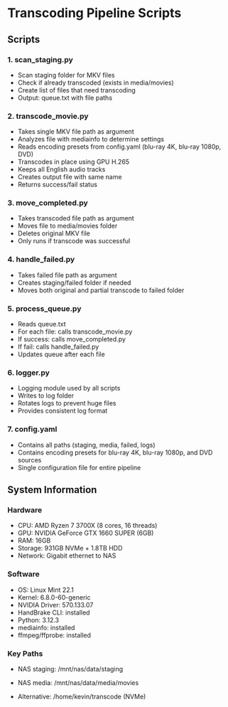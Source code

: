 # Transcoding Pipeline Scripts

## Scripts

### 1. scan_staging.py
- Scan staging folder for MKV files
- Check if already transcoded (exists in media/movies)
- Create list of files that need transcoding
- Output: queue.txt with file paths

### 2. transcode_movie.py
- Takes single MKV file path as argument
- Analyzes file with mediainfo to determine settings
- Reads encoding presets from config.yaml (blu-ray 4K, blu-ray 1080p, DVD)
- Transcodes in place using GPU H.265
- Keeps all English audio tracks
- Creates output file with same name
- Returns success/fail status

### 3. move_completed.py
- Takes transcoded file path as argument
- Moves file to media/movies folder
- Deletes original MKV file
- Only runs if transcode was successful

### 4. handle_failed.py
- Takes failed file path as argument
- Creates staging/failed folder if needed
- Moves both original and partial transcode to failed folder

### 5. process_queue.py
- Reads queue.txt
- For each file: calls transcode_movie.py
- If success: calls move_completed.py
- If fail: calls handle_failed.py
- Updates queue after each file

### 6. logger.py
- Logging module used by all scripts
- Writes to log folder
- Rotates logs to prevent huge files
- Provides consistent log format

### 7. config.yaml
- Contains all paths (staging, media, failed, logs)
- Contains encoding presets for blu-ray 4K, blu-ray 1080p, and DVD sources
- Single configuration file for entire pipeline

## System Information

### Hardware
- CPU: AMD Ryzen 7 3700X (8 cores, 16 threads)
- GPU: NVIDIA GeForce GTX 1660 SUPER (6GB)
- RAM: 16GB
- Storage: 931GB NVMe + 1.8TB HDD
- Network: Gigabit ethernet to NAS

### Software
- OS: Linux Mint 22.1
- Kernel: 6.8.0-60-generic
- NVIDIA Driver: 570.133.07
- HandBrake CLI: installed
- Python: 3.12.3
- mediainfo: installed
- ffmpeg/ffprobe: installed

### Key Paths
- NAS staging: /mnt/nas/data/staging
- NAS media: /mnt/nas/data/media/movies

- Alternative: /home/kevin/transcode (NVMe)